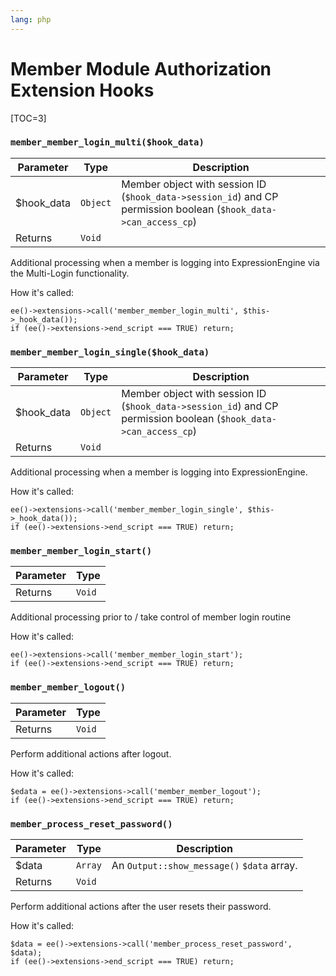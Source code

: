 ```yaml
---
lang: php
---
```


<!--
    This source file is part of the open source project
    ExpressionEngine User Guide (https://github.com/ExpressionEngine/ExpressionEngine-User-Guide)

    @link      https://expressionengine.com/
    @copyright Copyright (c) 2003-2020, Packet Tide, LLC (https://www.packettide.com)
    @license   https://expressionengine.com/license Licensed under Apache License, Version 2.0
-->

# Member Module Authorization Extension Hooks

[TOC=3]

### `member_member_login_multi($hook_data)`

| Parameter   | Type     | Description                                                                                                      |
| ----------- | -------- | ---------------------------------------------------------------------------------------------------------------- |
| \$hook_data | `Object` | Member object with session ID (`$hook_data->session_id`) and CP permission boolean (`$hook_data->can_access_cp`) |
| Returns     | `Void`   |                                                                                                                  |

Additional processing when a member is logging into ExpressionEngine via the Multi-Login functionality.

How it's called:

    ee()->extensions->call('member_member_login_multi', $this->_hook_data());
    if (ee()->extensions->end_script === TRUE) return;

### `member_member_login_single($hook_data)`

| Parameter   | Type     | Description                                                                                                      |
| ----------- | -------- | ---------------------------------------------------------------------------------------------------------------- |
| \$hook_data | `Object` | Member object with session ID (`$hook_data->session_id`) and CP permission boolean (`$hook_data->can_access_cp`) |
| Returns     | `Void`   |                                                                                                                  |

Additional processing when a member is logging into ExpressionEngine.

How it's called:

    ee()->extensions->call('member_member_login_single', $this->_hook_data());
    if (ee()->extensions->end_script === TRUE) return;

### `member_member_login_start()`

| Parameter | Type   |
| --------- | ------ |
| Returns   | `Void` |

Additional processing prior to / take control of member login routine

How it's called:

    ee()->extensions->call('member_member_login_start');
    if (ee()->extensions->end_script === TRUE) return;

### `member_member_logout()`

| Parameter | Type   |
| --------- | ------ |
| Returns   | `Void` |

Perform additional actions after logout.

How it's called:

    $edata = ee()->extensions->call('member_member_logout');
    if (ee()->extensions->end_script === TRUE) return;

### `member_process_reset_password()`

| Parameter | Type    | Description                                |
| --------- | ------- | ------------------------------------------ |
| \$data    | `Array` | An `Output::show_message()` `$data` array. |
| Returns   | `Void`  |                                            |

Perform additional actions after the user resets their password.

How it's called:

    $data = ee()->extensions->call('member_process_reset_password', $data);
    if (ee()->extensions->end_script === TRUE) return;
